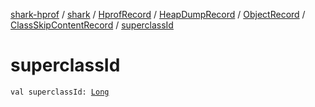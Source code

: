 [shark-hprof](../../../../../index.md) / [shark](../../../../index.md) / [HprofRecord](../../../index.md) / [HeapDumpRecord](../../index.md) / [ObjectRecord](../index.md) / [ClassSkipContentRecord](index.md) / [superclassId](./superclass-id.md)

# superclassId

`val superclassId: `[`Long`](https://kotlinlang.org/api/latest/jvm/stdlib/kotlin/-long/index.html)